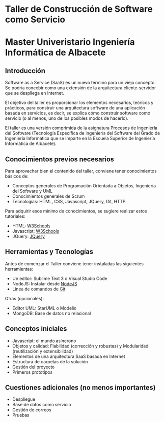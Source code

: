 # Taller de Construcción de Software como Servicio
# Master Univeristario Ingeniería Informática de Albacete

## Introducción

Software as a Service (SaaS) es un nuevo término para un viejo concepto. Se podría concebir como una extensión de la arquitectura cliente-servidor que se despliega en Internet.

El objetivo del taller es proporcionar los elementos necesarios, teóricos y prácticos, para construir una arquitectura software de una aplicación basada en servicios, es decir, se explica cómo construir software como servicio (o al menos, uno de los posibles modos de hacerlo).

El taller es una versión comprimida de la asignatura Procesos de Ingeniería del Software (Tecnología Específica de Ingeniería del Software del Grado de Ingeniería Informática que se imparte en la Escuela Superior de Ingeniería Informática de Albacete).

## Conocimientos previos necesarios

Para aprovechar bien el contenido del taller, conviene tener conocimientos básicos de:
- Conceptos generales de Programación Orientada a Objetos, Ingeniería del Software y UML
- Conocimientos generales de Scrum
- Tecnologías: HTML, CSS, Javascript, JQuery, Git, HTTP.

Para adquirir esos mínimo de conocimientos, se sugiere realizar estos tutoriales:
- HTML: [W3Schools](https://www.w3schools.com/html/)
- Javascript: [W3Schools](https://www.w3schools.com/js/default.asp)
- JQuery: [JQuery](https://www.w3schools.com/jquery/default.asp)

## Herramientas y Tecnologías

Antes de comenzar el Taller conviene tener instaladas las siguientes herramientas:
- Un editor: Sublime Text 3 o Visual Studio Code
- NodeJS: Instalar desde [NodeJS](https://nodejs.org/en/)
- Línea de comandos de [Git](https://git-scm.com/downloads) 

Otras (opcionales):
- Editor UML: StarUML o Modelio
- MongoDB: Base de datos no relacional

## Conceptos iniciales

- Javascript: el mundo asíncrono
- Objetos y calidad: Fiabilidad (corrección y robustes) y Modularidad (reutilización y extensibilidad)
- Elementos de una arquitectura SaaS basada en Internet
- Estructura de carpetas de la solución
- Gestión del proyecto
- Primeros prototipos

## Cuestiones adicionales (no menos importantes)

- Despliegue
- Base de datos como servicio
- Gestión de correos
- Pruebas


